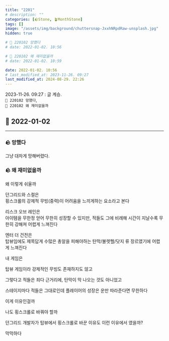 ```yaml
---
title: "2201"
# description: ""
categories: [🪨Stone, 🪴MonthStone]
tags: []
image: "/assets/img/background/chuttersnap-JxxhNRpdRaw-unsplash.jpg"
hidden: true

# 🌱 220102 망했다
# date: 2022-01-02. 10:56

# 🌱 220102 왜 재미없을까
# date: 2022-01-02. 10:59

date: 2022-01-02. 10:56
# last_modified_at: 2023-11-26. 09:27
last_modified_at: 2024-08-29. 22:26
---
```


2023-11-26. 09:27 : 글 계승.  
`🌱 220102 망했다`,  
`🌱 220102 왜 재미없을까`  

## 🗿 2022-01-02

---

### 🪨 망했다

그냥 대차게 망해버렸다.  

### 🪨 왜 재미없을까

왜 이렇게 쉬울까  

던그리드와 스컬은  
횡스크롤의 강제적 무빙(중력)이 어려움을 느끼게하는 요소라고 본다  

리스크 오브 레인은  
아이템을 무한정 얻어 무한히 성장할 수 있지만, 적들도 그에 비례해 시간이 지날수록 무한히 강해져 어렵게 느껴진다  

엔터 더 건전은  
탑뷰임에도 제목답게 수많은 총알을 피해야하는 탄막/불렛헬/닷지 류 장르였기에 어렵게 느껴진다  

내 게임은  

탑뷰 게임이라 강제적인 무빙도 존재하지도 않고  

그렇다고 적들은 죄다 근거리에, 탄막이 막 나오는 것도 아니었고  

스테이지마다 적들은 그대로인데 플레이어의 성장은 운만 따라준다면 무한하다  

이게 이유인걸까  

나도 횡스크롤로 바꿔야 할까  

던그리드 개발자가 탑뷰에서 횡스크롤로 바꾼 이유도 이런 이유에서 였을까?

막막하다  
